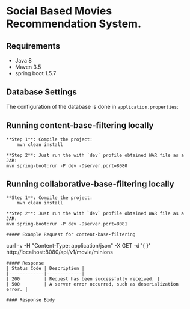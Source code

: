 # Social Based Movies Recommendation System.

## Requirements
* Java 8
* Maven 3.5
* spring boot 1.5.7

## Database Settings
The configuration of the database is done in `application.properties`:

## Running content-base-filtering locally
	**Step 1**: Compile the project:	
		mvn clean install

	**Step 2**: Just run the with `dev` profile obtained WAR file as a JAR:
	mvn spring-boot:run -P dev -Dserver.port=8080

## Running collaborative-base-filtering locally
	**Step 1**: Compile the project:	
		mvn clean install

	**Step 2**: Just run the with `dev` profile obtained WAR file as a JAR:
	mvn spring-boot:run -P dev -Dserver.port=8081

```
##### Example Request for content-base-filtering
```
curl -v -H "Content-Type: application/json" -X GET -d '{
<Request-Json-Here>
}' http://localhost:8080/api/v1/movie/minions
```
##### Response
| Status Code | Description |
|-------------|-------------|
| 200         | Request has been successfully received. |
| 500         | A server error occurred, such as deserialization error. |

#### Response Body
```
